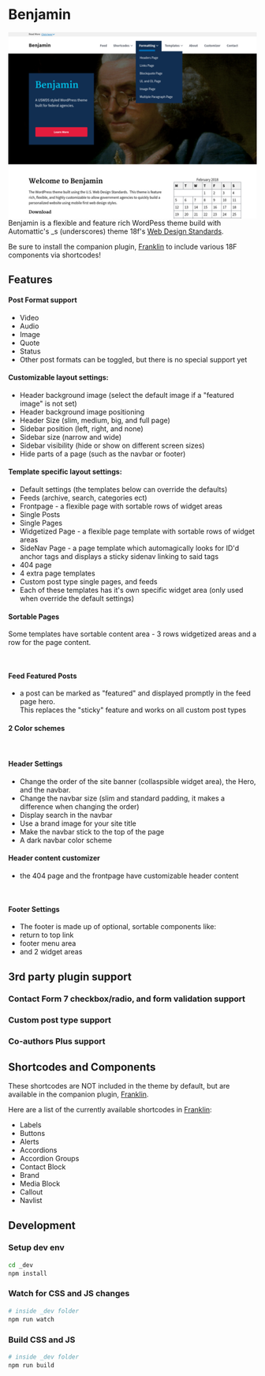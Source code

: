 Benjamin
========


<img alt="benjamin" src="screenshot.png" style="float: right; margin-left: 10px;">

Benjamin is a flexible and feature rich WordPess theme build with Automattic's _s (underscores) 
theme 18f's [Web Design Standards](https://standards.usa.gov).  


Be sure to install the companion plugin, [Franklin](https://github.com/kyle-jennings/Franklin/) 
to include various 18F components via shortcodes!
<br>


## Features

#### Post Format support 
* Video
* Audio
* Image
* Quote
* Status
* Other post formats can be toggled, but there is no special support yet

#### Customizable layout settings:  
* Header background image (select the default image if a "featured image" is not set)
* Header background image positioning
* Header Size (slim, medium, big, and full page)
* Sidebar position (left, right, and none)
* Sidebar size (narrow and wide)
* Sidebar visibility (hide or show on different screen sizes)
* Hide parts of a page (such as the navbar or footer)

#### Template specific layout settings:
* Default settings (the templates below can override the defaults)
* Feeds (archive, search, categories ect)
* Frontpage - a flexible page with sortable rows of widget areas
* Single Posts
* Single Pages
* Widgetized Page - a flexible page template with sortable rows of widget areas
* SideNav Page - a page template which automagically looks for ID'd anchor tags
    and displays a sticky sidenav linking to said tags
* 404 page
* 4 extra page templates
* Custom post type single pages, and feeds
* Each of these templates has it's own specific widget area (only used when override the default settings)

#### Sortable Pages
Some templates have sortable content area - 3 rows  widgetized areas and a row for the page content.

<br>

#### Feed Featured Posts
* a post can be marked as "featured" and displayed promptly in the feed page hero.  
This replaces the "sticky" feature and works on all custom post types

#### 2 Color schemes

<br>

#### Header Settings
* Change the order of the site banner (collaspsible widget area), the Hero, and the navbar.
* Change the navbar size (slim and standard padding, it makes a difference when changing the order)
* Display search in the navbar
* Use a brand image for your site title
* Make the navbar stick to the top of the page
* A dark navbar color scheme

#### Header content customizer
* the 404 page and the frontpage have customizable header content

<br>

#### Footer Settings
* The footer is made up of optional, sortable components like:
* return to top link
* footer menu area
* and 2 widget areas

## 3rd party plugin support
### Contact Form 7 checkbox/radio, and form validation support
### Custom post type support
### Co-authors Plus support



## Shortcodes and Components
These shortcodes are NOT included in the theme by default, but are available in the companion plugin, [Franklin](https://github.com/kyle-jennings/Franklin).


Here are a list of the currently available shortcodes in [Franklin](https://github.com/kyle-jennings/Franklin):
* Labels
* Buttons
* Alerts
* Accordions
* Accordion Groups
* Contact Block
* Brand
* Media Block
* Callout
* Navlist


## Development

### Setup dev env
```bash
cd _dev
npm install
```

### Watch for CSS and JS changes
```bash
# inside _dev folder
npm run watch
```

### Build CSS and JS
```bash
# inside _dev folder
npm run build
```